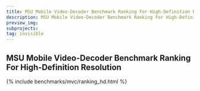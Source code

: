 ```yaml
---
title: MSU Mobile Video-Decoder Benchmark Ranking For High-Definition Resolution
description: MSU Mobile Video-Decoder Benchmark Ranking For High-Definition Resolution
preview_img:
subprojects:
tag: invisible
---
```


<link rel="stylesheet" href="/assets/css/benchmarks/style.css">
<script src="https://code.highcharts.com/highcharts.js"></script>
<script src="https://code.highcharts.com/modules/exporting.js"></script>
<script src="https://code.highcharts.com/modules/export-data.js"></script>
<script src="https://code.highcharts.com/modules/accessibility.js"></script>
<script src="https://ajax.googleapis.com/ajax/libs/jquery/1.8.2/jquery.min.js"></script>
<script src="https://code.highcharts.com/highcharts-more.js"></script>
<link rel="stylesheet" type="text/css" href="https://cdn.datatables.net/1.10.22/css/jquery.dataTables.css">
<script type="text/javascript" charset="utf8"
   src="https://cdn.datatables.net/1.10.22/js/jquery.dataTables.js"></script>
<script type="text/javascript"  src="https://ajax.googleapis.com/ajax/libs/jquery/3.5.1/jquery.min.js"></script>

## MSU Mobile Video-Decoder Benchmark Ranking For High-Definition Resolution
<div id="buttons"></div>
<script>
	__set_menu_buttons([
	['Home', '/benchmarks/mobile-video-codec-benchmark.html'],
	['Benchmarking Methodology','/benchmarks/mobile-video-codec-benchmark-methodology.html'], 
	['Mobile Video Codec Ranking', '/benchmarks/mobile-video-codec-benchmark.html#ranking'], 
	['How to Benchmark New Device', '/benchmarks/mobile-video-codec-benchmark.html#how_to_benchmark'],
    ['Cite Us', '/benchmarks/mobile-video-codec-benchmark.html#cite'],
    ['Contact us', '/benchmarks/mobile-video-codec-benchmark.html#contacts']
	], 'Home')
</script>

<div class="current_content" markdown="1">

{% include benchmarks/mvc/ranking_hd.html %}

</div>
